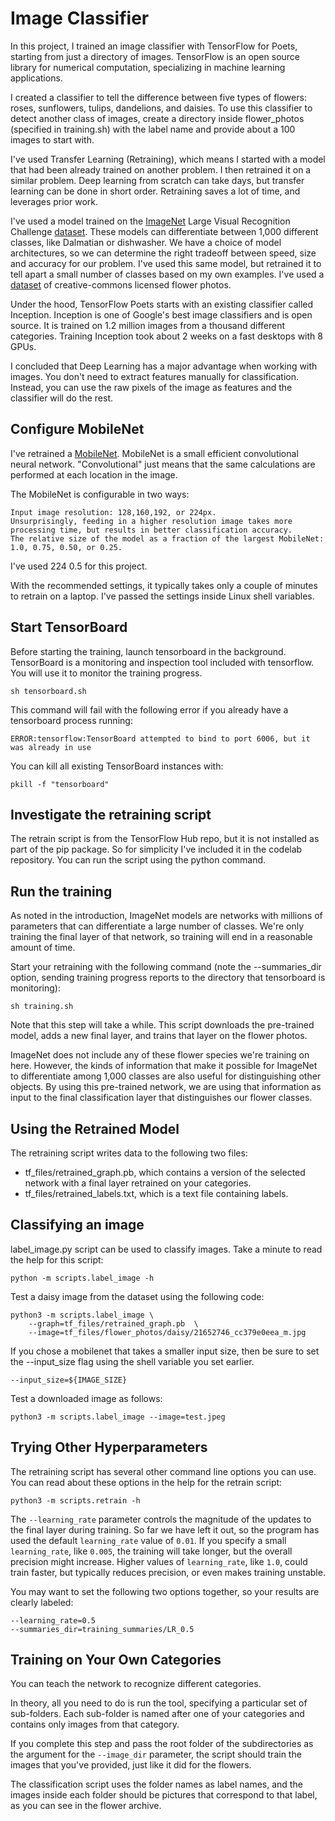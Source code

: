 # Image Classifier

In this project, I trained an image classifier with TensorFlow for Poets, starting from just a directory of images. TensorFlow is an open source library for numerical computation, specializing in machine learning applications. 

I created a classifier to tell the difference between five types of flowers: roses, sunflowers, tulips, dandelions, and daisies. To use this classifier to detect another class of images, create a directory inside flower_photos (specified in training.sh) with the label name and provide about a 100 images to start with.

I've used Transfer Learning (Retraining), which means I started with a model that had been already trained on another problem. I then retrained it on a similar problem. Deep learning from scratch can take days, but transfer learning can be done in short order. Retraining saves a lot of time, and leverages prior work.

I've used a model trained on the [ImageNet](http://image-net.org/) Large Visual Recognition Challenge [dataset](http://www.image-net.org/challenges/LSVRC/2012/). These models can differentiate between 1,000 different classes, like Dalmatian or dishwasher. We have a choice of model architectures, so we can determine the right tradeoff between speed, size and accuracy for our problem. I've used this same model, but retrained it to tell apart a small number of classes based on my own examples. I've used a [dataset](http://download.tensorflow.org/example_images/flower_photos.tgz) of creative-commons licensed flower photos.

Under the hood, TensorFlow Poets starts with an existing classifier called Inception. Inception is one of Google's best image classifiers and is open source. It is trained on 1.2 million images from a thousand different categories. Training Inception took about 2 weeks on a fast desktops with 8 GPUs.

I concluded that Deep Learning has a major advantage when working with images. You don't need to extract features manually for classification. Instead, you can use the raw pixels of the image as features and the classifier will do the rest.

## Configure MobileNet

I've retrained a [MobileNet](https://ai.googleblog.com/2017/06/mobilenets-open-source-models-for.html). MobileNet is a small efficient convolutional neural network. "Convolutional" just means that the same calculations are performed at each location in the image.

The MobileNet is configurable in two ways:

    Input image resolution: 128,160,192, or 224px.  
    Unsurprisingly, feeding in a higher resolution image takes more processing time, but results in better classification accuracy.  
    The relative size of the model as a fraction of the largest MobileNet: 1.0, 0.75, 0.50, or 0.25.

I've used 224 0.5 for this project.

With the recommended settings, it typically takes only a couple of minutes to retrain on a laptop. I've passed the settings inside Linux shell variables.

## Start TensorBoard

Before starting the training, launch tensorboard in the background. TensorBoard is a monitoring and inspection tool included with tensorflow. You will use it to monitor the training progress.

```shell
sh tensorboard.sh
```

This command will fail with the following error if you already have a tensorboard process running:

```
ERROR:tensorflow:TensorBoard attempted to bind to port 6006, but it was already in use
```

You can kill all existing TensorBoard instances with:

```shell
pkill -f "tensorboard"
```

## Investigate the retraining script

The retrain script is from the TensorFlow Hub repo, but it is not installed as part of the pip package. So for simplicity I've included it in the codelab repository. You can run the script using the python command.

## Run the training

As noted in the introduction, ImageNet models are networks with millions of parameters that can differentiate a large number of classes. We're only training the final layer of that network, so training will end in a reasonable amount of time.

Start your retraining with the following command (note the --summaries_dir option, sending training progress reports to the directory that tensorboard is monitoring):

```shell
sh training.sh
```

Note that this step will take a while.
This script downloads the pre-trained model, adds a new final layer, and trains that layer on the flower photos.

ImageNet does not include any of these flower species we're training on here. However, the kinds of information that make it possible for ImageNet to differentiate among 1,000 classes are also useful for distinguishing other objects. By using this pre-trained network, we are using that information as input to the final classification layer that distinguishes our flower classes.

## Using the Retrained Model

The retraining script writes data to the following two files:

* tf_files/retrained_graph.pb, which contains a version of the selected network with a final layer retrained on your categories.
* tf_files/retrained_labels.txt, which is a text file containing labels.

## Classifying an image

label_image.py script can be used to classify images. Take a minute to read the help for this script:
```shell
python -m scripts.label_image -h
```

Test a daisy image from the dataset using the following code:
```shell
python3 -m scripts.label_image \
    --graph=tf_files/retrained_graph.pb  \
    --image=tf_files/flower_photos/daisy/21652746_cc379e0eea_m.jpg
```

If you chose a mobilenet that takes a smaller input size, then be sure to set the --input_size flag using the shell variable you set earlier.

```shell
--input_size=${IMAGE_SIZE}
``` 

Test a downloaded image as follows:
```shell
python3 -m scripts.label_image --image=test.jpeg
```

## Trying Other Hyperparameters

The retraining script has several other command line options you can use. You can read about these options in the help for the retrain script:

```shell
python3 -m scripts.retrain -h
```

The `--learning_rate` parameter controls the magnitude of the updates to the final layer during training. So far we have left it out, so the program has used the default `learning_rate` value of `0.01`. If you specify a small `learning_rate`, like `0.005`, the training will take longer, but the overall precision might increase. Higher values of `learning_rate`, like `1.0`, could train faster, but typically reduces precision, or even makes training unstable.

You may want to set the following two options together, so your results are clearly labeled:

```shell
--learning_rate=0.5
--summaries_dir=training_summaries/LR_0.5
```

## Training on Your Own Categories

You can teach the network to recognize different categories.

In theory, all you need to do is run the tool, specifying a particular set of sub-folders. Each sub-folder is named after one of your categories and contains only images from that category.

If you complete this step and pass the root folder of the subdirectories as the argument for the `--image_dir` parameter, the script should train the images that you've provided, just like it did for the flowers.

The classification script uses the folder names as label names, and the images inside each folder should be pictures that correspond to that label, as you can see in the flower archive.
